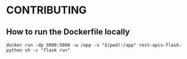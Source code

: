 # CONTRIBUTING

## How to run the Dockerfile locally


```
docker run -dp 5000:5000 -w /app -v "$(pwd):/app" rest-apis-flask-python sh -c "flask run"
```
